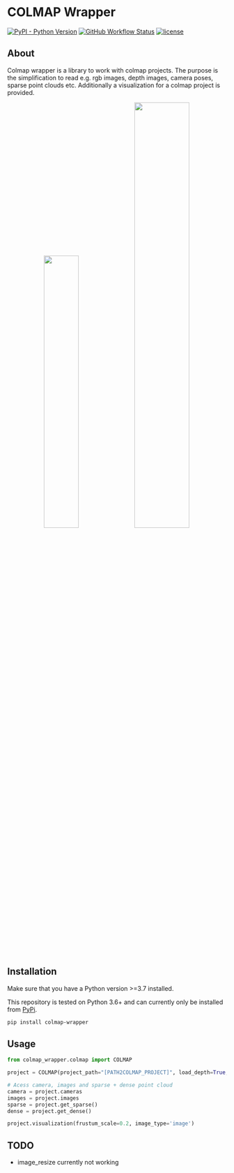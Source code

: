# COLMAP Wrapper

<a href="https://img.shields.io/pypi/pyversions/colmap-wrapper"><img alt="PyPI - Python Version" src="https://img.shields.io/pypi/pyversions/colmap-wrapper"></a>
<a href="https://github.com/meyerls/colmap-wrapper/actions"><img alt="GitHub Workflow Status" src="https://img.shields.io/github/workflow/status/meyerls/colmap-wrapper/Python%20package"></a>
<a href="https://github.com/meyerls/colmap_wrapper/blob/main/LICENSE"><img alt="license" src="https://img.shields.io/github/license/meyerls/colmap-wrapper"></a>

## About 

Colmap wrapper is a library to work with colmap projects. The purpose is the simplification to read e.g. rgb images, depth
images, camera poses, sparse point clouds etc. Additionally a visualization for a colmap project is provided.

<p align="center">
    <img width="40%" src="img/img_1.png">
    <img width="50%" src="img/img_2.png">
</p>

## Installation

Make sure that you have a Python version >=3.7 installed.

This repository is tested on Python 3.6+ and can currently only be installed
from [PyPi](https://pypi.org/project/colmap-wrapper/).

 ````bash
pip install colmap-wrapper
 ````

## Usage

```python
from colmap_wrapper.colmap import COLMAP

project = COLMAP(project_path="[PATH2COLMAP_PROJECT]", load_depth=True, image_resize=0.4)

# Acess camera, images and sparse + dense point cloud
camera = project.cameras
images = project.images
sparse = project.get_sparse()
dense = project.get_dense()

project.visualization(frustum_scale=0.2, image_type='image')
```

## TODO
- image_resize currently not working